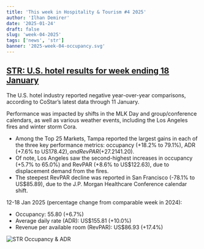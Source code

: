 ```yaml
---
title: 'This week in Hospitality & Tourism #4 2025'
author: 'Ilhan Demirer'
date: '2025-01-24'
draft: false
slug: 'week-04-2025'
tags: ['news', 'str']
banner: '2025-week-04-occupancy.svg'
---
```


## [STR: U.S. hotel results for week ending 18 January](https://str.com/press-release/us-hotel-results-week-ending-18-january)

The U.S. hotel industry reported negative year-over-year comparisons, according to CoStar’s latest data through 11 January.

Performance was impacted by shifts in the MLK Day and group/conference calendars, as well as various weather events, including the Los Angeles fires and winter storm Cora.

- Among the Top 25 Markets, Tampa reported the largest gains in each of the three key performance metrics: occupancy (+18.2% to 79.1%), ADR (+7.6% to US$178.42), and RevPAR (+27.2% to US$141.20).
- Of note, Los Angeles saw the second-highest increases in occupancy (+5.7% to 65.0%) and RevPAR (+8.6% to US$122.63), due to displacement demand from the fires.
- The steepest RevPAR decline was reported in San Francisco (-78.1% to US$85.89), due to the J.P. Morgan Healthcare Conference calendar shift.

12-18 Jan 2025 (percentage change from comparable week in 2024):

- Occupancy: 55.80 (+6.7%)
- Average daily rate (ADR): US$155.81 (+10.0%)
- Revenue per available room (RevPAR): US$86.93 (+17.4%)

![STR Occupancy & ADR](/images/blogimages/2025-week-04-occupancy.svg)
